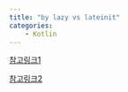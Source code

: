 ```yaml
---
title: "by lazy vs lateinit"
categories:
    - Kotlin
---
```

[참고링크1](https://medium.com/til-kotlin-ko/kotlin-delegated-property-by-lazy%EB%8A%94-%EC%96%B4%EB%96%BB%EA%B2%8C-%EB%8F%99%EC%9E%91%ED%95%98%EB%8A%94%EA%B0%80-74912d3e9c56)

[참고링크2](https://dwenn.tistory.com/60)